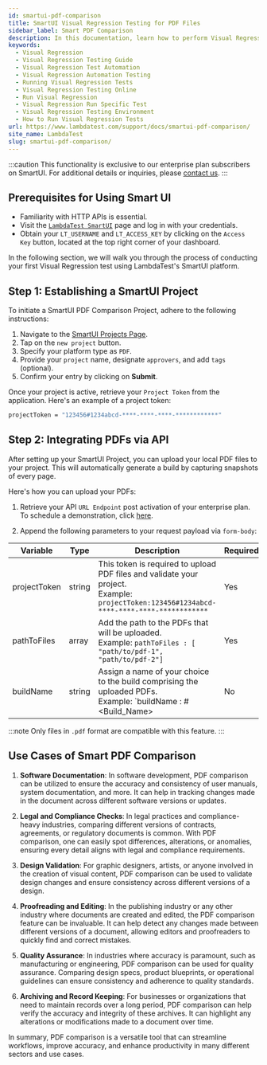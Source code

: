 ```yaml
---
id: smartui-pdf-comparison
title: SmartUI Visual Regression Testing for PDF Files
sidebar_label: Smart PDF Comparison 
description: In this documentation, learn how to perform Visual Regression testing of PDFs using SmartUI.
keywords:
  - Visual Regression
  - Visual Regression Testing Guide
  - Visual Regression Test Automation
  - Visual Regression Automation Testing
  - Running Visual Regression Tests
  - Visual Regression Testing Online
  - Run Visual Regression
  - Visual Regression Run Specific Test
  - Visual Regression Testing Environment
  - How to Run Visual Regression Tests
url: https://www.lambdatest.com/support/docs/smartui-pdf-comparison/
site_name: LambdaTest
slug: smartui-pdf-comparison/
---
```


<script type="application/ld+json"
      dangerouslySetInnerHTML={{ __html: JSON.stringify({
       "@context": "https://schema.org",
        "@type": "BreadcrumbList",
        "itemListElement": [{
          "@type": "ListItem",
          "position": 1,
          "name": "Home",
          "item": "https://www.lambdatest.com"
        },{
          "@type": "ListItem",
          "position": 2,
          "name": "Support",
          "item": "https://www.lambdatest.com/support/docs/"
        },{
          "@type": "ListItem",
          "position": 3,
          "name": "WebDriverIO With Appium",
          "item": "https://www.lambdatest.com/support/docs/smartui-upload-api-v2/"
        }]
      })
    }}
></script>
:::caution
This functionality is exclusive to our enterprise plan subscribers on SmartUI. For additional details or inquiries, please [contact us](https://www.lambdatest.com/demo).
:::

## Prerequisites for Using Smart UI

- Familiarity with HTTP APIs is essential.
- Visit the [`LambdaTest SmartUI`](https://smartui.lambdatest.com/) page and log in with your credentials.
- Obtain your `LT_USERNAME` and `LT_ACCESS_KEY` by clicking on the `Access Key` button, located at the top right corner of your dashboard.

In the following section, we will walk you through the process of conducting your first Visual Regression test using LambdaTest's SmartUI platform.

## Step 1: Establishing a SmartUI Project

To initiate a SmartUI PDF Comparison Project, adhere to the following instructions:

1. Navigate to the [SmartUI Projects Page](https://smartui.lambdatest.com/).
2. Tap on the `new project` button.
3. Specify your platform type as `PDF`.
4. Provide your `project` name, designate `approvers`, and add `tags` (optional).
5. Confirm your entry by clicking on **Submit**.

Once your project is active, retrieve your `Project Token` from the application. Here's an example of a project token:

```bash
projectToken = "123456#1234abcd-****-****-****-************"
```

## Step 2: Integrating PDFs via API

After setting up your SmartUI Project, you can upload your local PDF files to your project. This will automatically generate a build by capturing snapshots of every page.

Here's how you can upload your PDFs:

1. Retrieve your API `URL Endpoint` post activation of your enterprise plan. To schedule a demonstration, click [here](https://www.lambdatest.com/demo).

2. Append the following parameters to your request payload via `form-body`:

| Variable     | Type   | Description                                                                                                                                      | Required? |
| ------------ | ------ | ------------------------------------------------------------------------------------------------------------------------------------------------ | --------- |
| projectToken | string | This token is required to upload PDF files and validate your project. <br/> Example: `projectToken:123456#1234abcd-****-****-****-************` | Yes       |
| pathToFiles  | array  | Add the path to the PDFs that will be uploaded. <br/> Example: `pathToFiles : [ "path/to/pdf-1", "path/to/pdf-2"]`                                      | Yes       |
| buildName    | string | Assign a name of your choice to the build comprising the uploaded PDFs. <br/> Example: `buildName : #&lt;Build_Name&gt;                               | No        |

:::note 
Only files in `.pdf` format are compatible with this feature.
:::

## Use Cases of Smart PDF Comparison

1. **Software Documentation**: In software development, PDF comparison can be utilized to ensure the accuracy and consistency of user manuals, system documentation, and more. It can help in tracking changes made in the document across different software versions or updates.

2. **Legal and Compliance Checks**: In legal practices and compliance-heavy industries, comparing different versions of contracts, agreements, or regulatory documents is common. With PDF comparison, one can easily spot differences, alterations, or anomalies, ensuring every detail aligns with legal and compliance requirements.

3. **Design Validation**: For graphic designers, artists, or anyone involved in the creation of visual content, PDF comparison can be used to validate design changes and ensure consistency across different versions of a design.

4. **Proofreading and Editing**: In the publishing industry or any other industry where documents are created and edited, the PDF comparison feature can be invaluable. It can help detect any changes made between different versions of a document, allowing editors and proofreaders to quickly find and correct mistakes.

5. **Quality Assurance**: In industries where accuracy is paramount, such as manufacturing or engineering, PDF comparison can be used for quality assurance. Comparing design specs, product blueprints, or operational guidelines can ensure consistency and adherence to quality standards.

6. **Archiving and Record Keeping**: For businesses or organizations that need to maintain records over a long period, PDF comparison can help verify the accuracy and integrity of these archives. It can highlight any alterations or modifications made to a document over time.

In summary, PDF comparison is a versatile tool that can streamline workflows, improve accuracy, and enhance productivity in many different sectors and use cases.